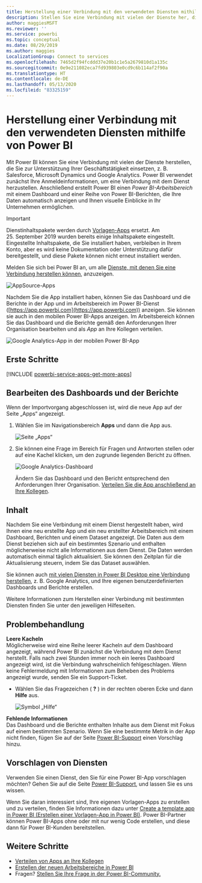 ```yaml
---
title: Herstellung einer Verbindung mit den verwendeten Diensten mithilfe von Power BI
description: Stellen Sie eine Verbindung mit vielen der Dienste her, die Sie zur Unterstützung Ihrer Geschäftstätigkeit einsetzen, z. B. Salesforce, Microsoft Dynamics CRM und Google Analytics.
author: maggiesMSFT
ms.reviewer: ''
ms.service: powerbi
ms.topic: conceptual
ms.date: 08/29/2019
ms.author: maggies
LocalizationGroup: Connect to services
ms.openlocfilehash: 7465d2f94fcddd37e20b1c1e5a2679810d1a135c
ms.sourcegitcommit: 0e9e211082eca7fd939803e0cd9c6b114af2f90a
ms.translationtype: HT
ms.contentlocale: de-DE
ms.lasthandoff: 05/13/2020
ms.locfileid: "83325159"
---
```

# <a name="connect-to-the-services-you-use-with-power-bi"></a>Herstellung einer Verbindung mit den verwendeten Diensten mithilfe von Power BI
Mit Power BI können Sie eine Verbindung mit vielen der Dienste herstellen, die Sie zur Unterstützung Ihrer Geschäftstätigkeit einsetzen, z. B. Salesforce, Microsoft Dynamics und Google Analytics. Power BI verwendet zunächst Ihre Anmeldeinformationen, um eine Verbindung mit dem Dienst herzustellen. Anschließend erstellt Power BI einen *Power BI-Arbeitsbereich* mit einem Dashboard und einer Reihe von Power BI-Berichten, die Ihre Daten automatisch anzeigen und Ihnen visuelle Einblicke in Ihr Unternehmen ermöglichen.

>[!IMPORTANT]
>Dienstinhaltspakete werden durch [Vorlagen-Apps](https://docs.microsoft.com/power-bi/service-template-apps-overview) ersetzt. Am 25. September 2019 wurden bereits einige Inhaltspakete eingestellt. Eingestellte Inhaltspakete, die Sie installiert haben, verbleiben in Ihrem Konto, aber es wird keine Dokumentation oder Unterstützung dafür bereitgestellt, und diese Pakete können nicht erneut installiert werden.

Melden Sie sich bei Power BI an, um alle [Dienste, mit denen Sie eine Verbindung herstellen können,](https://app.powerbi.com/getdata/services) anzuzeigen. 

![AppSource-Apps](media/service-connect-to-services/overview.png)

Nachdem Sie die App installiert haben, können Sie das Dashboard und die Berichte in der App und im Arbeitsbereich im Power BI-Dienst ([https://app.powerbi.com](https://app.powerbi.com)) anzeigen. Sie können sie auch in den mobilen Power BI-Apps anzeigen. Im Arbeitsbereich können Sie das Dashboard und die Berichte gemäß den Anforderungen Ihrer Organisation bearbeiten und als *App* an Ihre Kollegen verteilen. 

![Google Analytics-App in der mobilen Power BI-App](media/service-connect-to-services/power-bi-service-mobile-app-240.png)

## <a name="get-started"></a>Erste Schritte
[!INCLUDE [powerbi-service-apps-get-more-apps](../includes/powerbi-service-apps-get-more-apps.md)]

## <a name="edit-the-dashboard-and-reports"></a>Bearbeiten des Dashboards und der Berichte
Wenn der Importvorgang abgeschlossen ist, wird die neue App auf der Seite „Apps“ angezeigt.

1. Wählen Sie im Navigationsbereich **Apps** und dann die App aus.
   
     ![Seite „Apps“](media/service-connect-to-services/power-bi-service-apps-open-app.png)
2. Sie können eine Frage im Bereich für Fragen und Antworten stellen oder auf eine Kachel klicken, um den zugrunde liegenden Bericht zu öffnen. 
   
    ![Google Analytics-Dashboard](media/service-connect-to-services/googleanalytics2.png)
   
    Ändern Sie das Dashboard und den Bericht entsprechend den Anforderungen Ihrer Organisation. [Verteilen Sie die App anschließend an Ihre Kollegen](../collaborate-share/service-create-distribute-apps.md).

## <a name="whats-included"></a>Inhalt
Nachdem Sie eine Verbindung mit einem Dienst hergestellt haben, wird Ihnen eine neu erstellte App und ein neu erstellter Arbeitsbereich mit einem Dashboard, Berichten und einem Dataset angezeigt. Die Daten aus dem Dienst beziehen sich auf ein bestimmtes Szenario und enthalten möglicherweise nicht alle Informationen aus dem Dienst. Die Daten werden automatisch einmal täglich aktualisiert. Sie können den Zeitplan für die Aktualisierung steuern, indem Sie das Dataset auswählen.

Sie können auch [mit vielen Diensten in Power BI Desktop eine Verbindung herstellen](desktop-data-sources.md), z. B. Google Analytics, und Ihre eigenen benutzerdefinierten Dashboards und Berichte erstellen.  

Weitere Informationen zum Herstellen einer Verbindung mit bestimmten Diensten finden Sie unter den jeweiligen Hilfeseiten.

## <a name="troubleshooting"></a>Problembehandlung
**Leere Kacheln**  
Möglicherweise wird eine Reihe leerer Kacheln auf dem Dashboard angezeigt, während Power BI zunächst die Verbindung mit dem Dienst herstellt. Falls nach zwei Stunden immer noch ein leeres Dashboard angezeigt wird, ist die Verbindung wahrscheinlich fehlgeschlagen. Wenn keine Fehlermeldung mit Informationen zum Beheben des Problems angezeigt wurde, senden Sie ein Support-Ticket.

* Wählen Sie das Fragezeichen ( **?** ) in der rechten oberen Ecke und dann **Hilfe** aus.
  
    ![Symbol „Hilfe“](media/service-connect-to-services/power-bi-service-get-help.png)

**Fehlende Informationen**  
Das Dashboard und die Berichte enthalten Inhalte aus dem Dienst mit Fokus auf einem bestimmten Szenario. Wenn Sie eine bestimmte Metrik in der App nicht finden, fügen Sie auf der Seite [Power BI-Support](https://support.powerbi.com/forums/265200-power-bi) einen Vorschlag hinzu.

## <a name="suggesting-services"></a>Vorschlagen von Diensten
Verwenden Sie einen Dienst, den Sie für eine Power BI-App vorschlagen möchten? Gehen Sie auf die Seite [Power BI-Support](https://support.powerbi.com/forums/265200-power-bi), und lassen Sie es uns wissen.

Wenn Sie daran interessiert sind, Ihre eigenen Vorlagen-Apps zu erstellen und zu verteilen, finden Sie Informationen dazu unter [Create a template app in Power BI (Erstellen einer Vorlagen-App in Power BI)](service-template-apps-create.md). Power BI-Partner können Power BI-Apps ohne oder mit nur wenig Code erstellen, und diese dann für Power BI-Kunden bereitstellen. 

## <a name="next-steps"></a>Weitere Schritte
* [Verteilen von Apps an Ihre Kollegen](../collaborate-share/service-create-distribute-apps.md)
* [Erstellen der neuen Arbeitsbereiche in Power BI](../collaborate-share/service-create-the-new-workspaces.md)
* Fragen? [Stellen Sie Ihre Frage in der Power BI-Community.](https://community.powerbi.com/)

